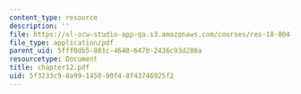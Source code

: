 ```yaml
---
content_type: resource
description: ''
file: https://ol-ocw-studio-app-qa.s3.amazonaws.com/courses/res-18-004-the-torch-or-the-firehose-a-guide-to-section-teaching-spring-2009/5f3233c98a99145090f48f43746925f2_chapter12.pdf
file_type: application/pdf
parent_uid: 5fff0db5-801c-4640-647b-2436c93d280a
resourcetype: Document
title: chapter12.pdf
uid: 5f3233c9-8a99-1450-90f4-8f43746925f2
---
```

